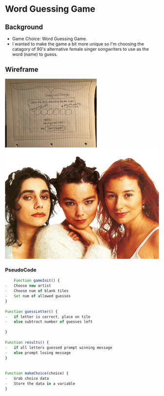 # Word Guessing Game
## Background
- Game Choice: Word Guessing Game.
-  I wanted to make the game a bit more unique so I'm choosing the catagory of 90's alternative female singer songwriters to use as the word (name) to guess.

## Wireframe
![Word Guessing Game Wireframe](img/IMG_0797.jpeg)
![Word Guessing Game Wireframe](img/71ee4b8f9bdc80cf16c889a60f08d902.jpg)

### PseudoCode
```js
    Function gameInit() {
-	Choose new artist
-	Choose num of blank tiles
-	Set num of allowed guesses
}

Function guessLetter() {
-	if letter is correct, place on tile
-	else subtract number of guesses left
	
}

Function results() {
-	if all letters guessed prompt winning message
-	else prompt losing message
}


Function makeChoice(choice) {
-   Grab choice data
-   Store the data in a variable 
}

    
```